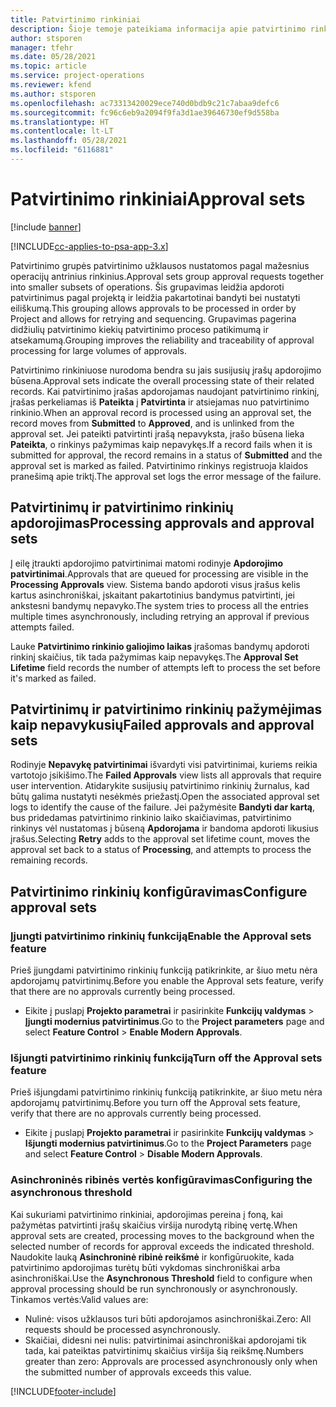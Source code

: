 ```yaml
---
title: Patvirtinimo rinkiniai
description: Šioje temoje pateikiama informacija apie patvirtinimo rinkinį, užklausas ir šių operacijų antrinius rinkinius.
author: stsporen
manager: tfehr
ms.date: 05/28/2021
ms.topic: article
ms.service: project-operations
ms.reviewer: kfend
ms.author: stsporen
ms.openlocfilehash: ac73313420029ece740d0bdb9c21c7abaa9defc6
ms.sourcegitcommit: fc96c6eb9a2094f9fa3d1ae39646730ef9d558ba
ms.translationtype: HT
ms.contentlocale: lt-LT
ms.lasthandoff: 05/28/2021
ms.locfileid: "6116881"
---
```

# <a name="approval-sets"></a><span data-ttu-id="cd140-103">Patvirtinimo rinkiniai</span><span class="sxs-lookup"><span data-stu-id="cd140-103">Approval sets</span></span>

[!include [banner](../includes/psa-now-project-operations.md)]

[!INCLUDE[cc-applies-to-psa-app-3.x](../includes/cc-applies-to-psa-app-3x.md)]

<span data-ttu-id="cd140-104">Patvirtinimo grupės patvirtinimo užklausos nustatomos pagal mažesnius operacijų antrinius rinkinius.</span><span class="sxs-lookup"><span data-stu-id="cd140-104">Approval sets group approval requests together into smaller subsets of operations.</span></span> <span data-ttu-id="cd140-105">Šis grupavimas leidžia apdoroti patvirtinimus pagal projektą ir leidžia pakartotinai bandyti bei nustatyti eiliškumą.</span><span class="sxs-lookup"><span data-stu-id="cd140-105">This grouping allows approvals to be processed in order by Project and allows for retrying and sequencing.</span></span> <span data-ttu-id="cd140-106">Grupavimas pagerina didžiulių patvirtinimo kiekių patvirtinimo proceso patikimumą ir atsekamumą.</span><span class="sxs-lookup"><span data-stu-id="cd140-106">Grouping improves the reliability and traceability of approval processing for large volumes of approvals.</span></span>

<span data-ttu-id="cd140-107">Patvirtinimo rinkiniuose nurodoma bendra su jais susijusių įrašų apdorojimo būsena.</span><span class="sxs-lookup"><span data-stu-id="cd140-107">Approval sets indicate the overall processing state of their related records.</span></span> <span data-ttu-id="cd140-108">Kai patvirtinimo įrašas apdorojamas naudojant patvirtinimo rinkinį, įrašas perkeliamas iš **Pateikta** į **Patvirtinta** ir atsiejamas nuo patvirtinimo rinkinio.</span><span class="sxs-lookup"><span data-stu-id="cd140-108">When an approval record is processed using an approval set, the record moves from **Submitted** to **Approved**, and is unlinked from the approval set.</span></span> <span data-ttu-id="cd140-109">Jei pateikti patvirtinti įrašą nepavyksta, įrašo būsena lieka **Pateikta**, o rinkinys pažymimas kaip nepavykęs.</span><span class="sxs-lookup"><span data-stu-id="cd140-109">If a record fails when it is submitted for approval, the record remains in a status of **Submitted** and the approval set is marked as failed.</span></span> <span data-ttu-id="cd140-110">Patvirtinimo rinkinys registruoja klaidos pranešimą apie triktį.</span><span class="sxs-lookup"><span data-stu-id="cd140-110">The approval set logs the error message of the failure.</span></span>

## <a name="processing-approvals-and-approval-sets"></a><span data-ttu-id="cd140-111">Patvirtinimų ir patvirtinimo rinkinių apdorojimas</span><span class="sxs-lookup"><span data-stu-id="cd140-111">Processing approvals and approval sets</span></span>
<span data-ttu-id="cd140-112">Į eilę įtraukti apdorojimo patvirtinimai matomi rodinyje **Apdorojimo patvirtinimai**.</span><span class="sxs-lookup"><span data-stu-id="cd140-112">Approvals that are queued for processing are visible in the **Processing Approvals** view.</span></span> <span data-ttu-id="cd140-113">Sistema bando apdoroti visus įrašus kelis kartus asinchroniškai, įskaitant pakartotinius bandymus patvirtinti, jei ankstesni bandymų nepavyko.</span><span class="sxs-lookup"><span data-stu-id="cd140-113">The system tries to process all the entries multiple times asynchronously, including retrying an approval if previous attempts failed.</span></span>

<span data-ttu-id="cd140-114">Lauke **Patvirtinimo rinkinio galiojimo laikas** įrašomas bandymų apdoroti rinkinį skaičius, tik tada pažymimas kaip nepavykęs.</span><span class="sxs-lookup"><span data-stu-id="cd140-114">The **Approval Set Lifetime** field records the number of attempts left to process the set before it's marked as failed.</span></span>

## <a name="failed-approvals-and-approval-sets"></a><span data-ttu-id="cd140-115">Patvirtinimų ir patvirtinimo rinkinių pažymėjimas kaip nepavykusių</span><span class="sxs-lookup"><span data-stu-id="cd140-115">Failed approvals and approval sets</span></span>
<span data-ttu-id="cd140-116">Rodinyje **Nepavykę patvirtinimai** išvardyti visi patvirtinimai, kuriems reikia vartotojo įsikišimo.</span><span class="sxs-lookup"><span data-stu-id="cd140-116">The **Failed Approvals** view lists all approvals that require user intervention.</span></span> <span data-ttu-id="cd140-117">Atidarykite susijusių patvirtinimo rinkinių žurnalus, kad būtų galima nustatyti nesėkmės priežastį.</span><span class="sxs-lookup"><span data-stu-id="cd140-117">Open the associated approval set logs to identify the cause of the failure.</span></span>
<span data-ttu-id="cd140-118">Jei pažymėsite **Bandyti dar kartą**, bus pridedamas patvirtinimo rinkinio laiko skaičiavimas, patvirtinimo rinkinys vėl nustatomas į būseną **Apdorojama** ir bandoma apdoroti likusius įrašus.</span><span class="sxs-lookup"><span data-stu-id="cd140-118">Selecting **Retry** adds to the approval set lifetime count, moves the approval set back to a status of **Processing**, and attempts to process the remaining records.</span></span>

## <a name="configure-approval-sets"></a><span data-ttu-id="cd140-119">Patvirtinimo rinkinių konfigūravimas</span><span class="sxs-lookup"><span data-stu-id="cd140-119">Configure approval sets</span></span>

###  <a name="enable-the-approval-sets-feature"></a><span data-ttu-id="cd140-120">Įjungti patvirtinimo rinkinių funkciją</span><span class="sxs-lookup"><span data-stu-id="cd140-120">Enable the Approval sets feature</span></span>
<span data-ttu-id="cd140-121">Prieš įjungdami patvirtinimo rinkinių funkciją patikrinkite, ar šiuo metu nėra apdorojamų patvirtinimų.</span><span class="sxs-lookup"><span data-stu-id="cd140-121">Before you enable the Approval sets feature, verify that there are no approvals currently being processed.</span></span>

- <span data-ttu-id="cd140-122">Eikite į puslapį **Projekto parametrai** ir pasirinkite **Funkcijų valdymas** > **Įjungti modernius patvirtinimus**.</span><span class="sxs-lookup"><span data-stu-id="cd140-122">Go to the **Project parameters** page and select **Feature Control** > **Enable Modern Approvals**.</span></span>

### <a name="turn-off-the-approval-sets-feature"></a><span data-ttu-id="cd140-123">Išjungti patvirtinimo rinkinių funkciją</span><span class="sxs-lookup"><span data-stu-id="cd140-123">Turn off the Approval sets feature</span></span>
<span data-ttu-id="cd140-124">Prieš išjungdami patvirtinimo rinkinių funkciją patikrinkite, ar šiuo metu nėra apdorojamų patvirtinimų.</span><span class="sxs-lookup"><span data-stu-id="cd140-124">Before you turn off the Approval sets feature, verify that there are no approvals currently being processed.</span></span>

- <span data-ttu-id="cd140-125">Eikite į puslapį **Projekto parametrai** ir pasirinkite **Funkcijų valdymas** > **Išjungti modernius patvirtinimus**.</span><span class="sxs-lookup"><span data-stu-id="cd140-125">Go to the **Project Parameters** page and select **Feature Control** > **Disable Modern Approvals**.</span></span>

### <a name="configuring-the-asynchronous-threshold"></a><span data-ttu-id="cd140-126">Asinchroninės ribinės vertės konfigūravimas</span><span class="sxs-lookup"><span data-stu-id="cd140-126">Configuring the asynchronous threshold</span></span> 
<span data-ttu-id="cd140-127">Kai sukuriami patvirtinimo rinkiniai, apdorojimas pereina į foną, kai pažymėtas patvirtinti įrašų skaičius viršija nurodytą ribinę vertę.</span><span class="sxs-lookup"><span data-stu-id="cd140-127">When approval sets are created, processing moves to the background when the selected number of records for approval exceeds the indicated threshold.</span></span> <span data-ttu-id="cd140-128">Naudokite lauką **Asinchroninė ribinė reikšmė** ir konfigūruokite, kada patvirtinimo apdorojimas turėtų būti vykdomas sinchroniškai arba asinchroniškai.</span><span class="sxs-lookup"><span data-stu-id="cd140-128">Use the **Asynchronous Threshold** field to configure when approval processing should be run synchronously or asynchronously.</span></span>
<span data-ttu-id="cd140-129">Tinkamos vertės:</span><span class="sxs-lookup"><span data-stu-id="cd140-129">Valid values are:</span></span>

  - <span data-ttu-id="cd140-130">Nulinė: visos užklausos turi būti apdorojamos asinchroniškai.</span><span class="sxs-lookup"><span data-stu-id="cd140-130">Zero: All requests should be processed asynchronously.</span></span> 
  - <span data-ttu-id="cd140-131">Skaičiai, didesni nei nulis: patvirtinimai asinchroniškai apdorojami tik tada, kai pateiktas patvirtinimų skaičius viršija šią reikšmę.</span><span class="sxs-lookup"><span data-stu-id="cd140-131">Numbers greater than zero: Approvals are processed asynchronously only when the submitted number of approvals exceeds this value.</span></span>

[!INCLUDE[footer-include](../includes/footer-banner.md)]
